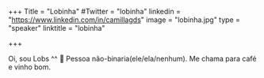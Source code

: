 +++
Title = "Lobinha"
#Twitter = "lobinha"
linkedin = "https://www.linkedin.com/in/camillagds" 
image = "lobinha.jpg"
type = "speaker"
linktitle = "lobinha"

+++

Oi, sou Lobs ^^ 🐺
Pessoa não-binaria(ele/ela/nenhum).
Me chama para café e vinho bom.